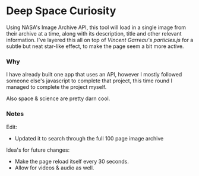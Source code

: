 # Deep Space Curiosity

Using NASA's Image Archive API, this tool will load in a single image from their archive at a time, along with its description, title and other relevant information.
I've layered this all on top of _Vincent Garreau's particles.js_ for a subtle but neat star-like effect, to make the page seem a bit more active.

### Why

I have already built one app that uses an API, however I mostly followed someone else's javascript to complete that project, this time round I managed to complete the project myself.

Also space & science are pretty darn cool.

### Notes

Edit:
* Updated it to search through the full 100 page image archive

Idea's for future changes:
* Make the page reload itself every 30 seconds.
* Allow for videos & audio as well.